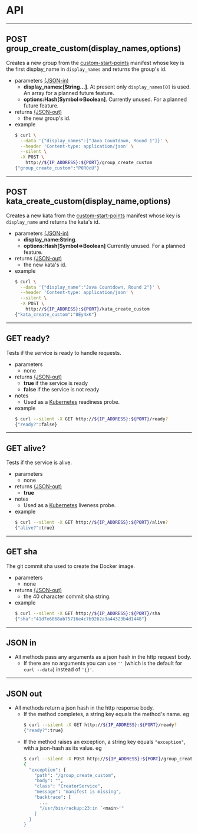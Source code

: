 # API
- - - -
## POST group_create_custom(display_names,options)
Creates a new group from the [custom-start-points](https://github.com/cyber-dojo/custom-start-points) manifest whose key is the first display_name in `display_names` and returns the group's id.
- parameters [(JSON-in)](#json-in)
  * **display_names:[String...]**.
  At present only `display_names[0]` is used.
  An array for a planned future feature.
  * **options:Hash[Symbol=>Boolean]**.
  Currently unused. For a planned future feature.
- returns [(JSON-out)](#json-out)
  * the new group's id.
- example
  ```bash
  $ curl \
    --data '{"display_names":["Java Countdown, Round 1"]}' \
    --header 'Content-type: application/json' \
    --silent \
    -X POST \
      http://${IP_ADDRESS}:${PORT}/group_create_custom
  {"group_create_custom":"P0R0cU"}
  ```

- - - -
## POST kata_create_custom(display_name,options)
Creates a new kata from the [custom-start-points](https://github.com/cyber-dojo/custom-start-points) manifest whose key is `display_name` and returns the kata's id.
- parameters [(JSON-in)](#json-in)
  * **display_name:String**.
  * **options:Hash[Symbol=>Boolean]**
  Currently unused. For a planned feature.
- returns [(JSON-out)](#json-out)
  * the new kata's id.
- example
  ```bash
  $ curl \
    --data '{"display_name":"Java Countdown, Round 2"}' \
    --header 'Content-type: application/json' \
    --silent \
    -X POST \
      http://${IP_ADDRESS}:${PORT}/kata_create_custom
  {"kata_create_custom":"8Ey4xK"}
  ```

- - - -
## GET ready?
Tests if the service is ready to handle requests.
- parameters
  * none
- returns [(JSON-out)](#json-out)
  * **true** if the service is ready
  * **false** if the service is not ready
- notes
  * Used as a [Kubernetes](https://kubernetes.io/) readiness probe.
- example
  ```bash     
  $ curl --silent -X GET http://${IP_ADDRESS}:${PORT}/ready?
  {"ready?":false}
  ```

- - - -
## GET alive?
Tests if the service is alive.  
- parameters
  * none
- returns [(JSON-out)](#json-out)
  * **true**
- notes
  * Used as a [Kubernetes](https://kubernetes.io/) liveness probe.  
- example
  ```bash     
  $ curl --silent -X GET http://${IP_ADDRESS}:${PORT}/alive?
  {"alive?":true}
  ```

- - - -
## GET sha
The git commit sha used to create the Docker image.
- parameters
  * none
- returns [(JSON-out)](#json-out)
  * the 40 character commit sha string.
- example
  ```bash     
  $ curl --silent -X GET http://${IP_ADDRESS}:${PORT}/sha
  {"sha":"41d7e6068ab75716e4c7b9262a3a44323b4d1448"}
  ```

- - - -
## JSON in
- All methods pass any arguments as a json hash in the http request body.
  * If there are no arguments you can use `''` (which is the default
    for `curl --data`) instead of `'{}'`.

- - - -
## JSON out      
- All methods return a json hash in the http response body.
  * If the method completes, a string key equals the method's name. eg
    ```bash
    $ curl --silent -X GET http://${IP_ADDRESS}:${PORT}/ready?
    {"ready?":true}
    ```
  * If the method raises an exception, a string key equals `"exception"`, with
    a json-hash as its value. eg
    ```bash
    $ curl --silent -X POST http://${IP_ADDRESS}:${PORT}/group_create_custom | jq      
    {
      "exception": {
        "path": "/group_create_custom",
        "body": "",
        "class": "CreatorService",
        "message": "manifest is missing",
        "backtrace": [
          ...
          "/usr/bin/rackup:23:in `<main>'"
        ]
      }
    }
    ```
